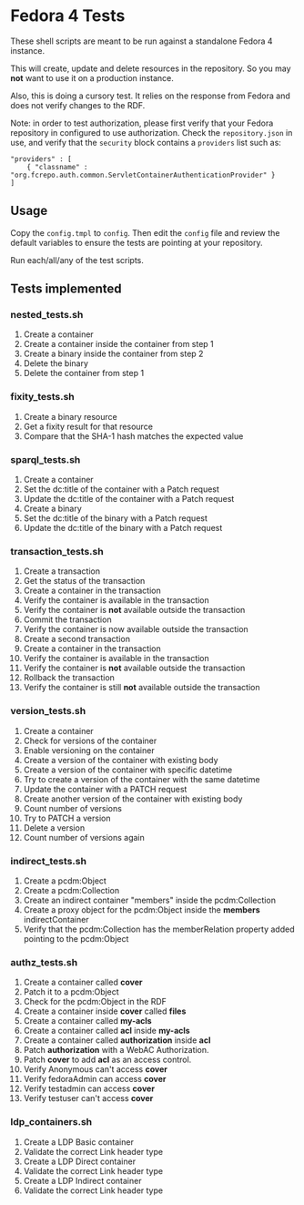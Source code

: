 # Fedora 4 Tests

These shell scripts are meant to be run against a standalone Fedora 4 instance. 

This will create, update and delete resources in the repository. So you may **not** want to use it on a production instance.

Also, this is doing a cursory test. It relies on the response from Fedora and does not verify changes to the RDF.

Note: in order to test authorization, please first verify that your Fedora repository in configured to use authorization.
Check the `repository.json` in use, and verify that the `security` block contains a `providers` list such as:

    "providers" : [
        { "classname" : "org.fcrepo.auth.common.ServletContainerAuthenticationProvider" }
    ]

## Usage

Copy the `config.tmpl` to `config`. Then edit the `config` file and review the default variables to ensure the tests are pointing at your repository. 

Run each/all/any of the test scripts.

## Tests implemented

### nested\_tests.sh
1. Create a container
2. Create a container inside the container from step 1
3. Create a binary inside the container from step 2
4. Delete the binary
5. Delete the container from step 1

### fixity\_tests.sh
1. Create a binary resource
2. Get a fixity result for that resource
3. Compare that the SHA-1 hash matches the expected value

### sparql\_tests.sh
1. Create a container
2. Set the dc:title of the container with a Patch request
3. Update the dc:title of the container with a Patch request
4. Create a binary
2. Set the dc:title of the binary with a Patch request
3. Update the dc:title of the binary with a Patch request

### transaction\_tests.sh
1. Create a transaction
2. Get the status of the transaction
3. Create a container in the transaction
4. Verify the container is available in the transaction
5. Verify the container is **not** available outside the transaction
6. Commit the transaction
7. Verify the container is now available outside the transaction
8. Create a second transaction
3. Create a container in the transaction
4. Verify the container is available in the transaction
5. Verify the container is **not** available outside the transaction
6. Rollback the transaction
7. Verify the container is still **not** available outside the transaction

### version\_tests.sh
1. Create a container
1. Check for versions of the container
1. Enable versioning on the container
1. Create a version of the container with existing body
1. Create a version of the container with specific datetime
1. Try to create a version of the container with the same datetime
1. Update the container with a PATCH request
1. Create another version of the container with existing body
1. Count number of versions
1. Try to PATCH a version
1. Delete a version
1. Count number of versions again

### indirect\_tests.sh
1. Create a pcdm:Object
2. Create a pcdm:Collection
3. Create an indirect container "members" inside the pcdm:Collection
4. Create a proxy object for the pcdm:Object inside the **members** indirectContainer
5. Verify that the pcdm:Collection has the memberRelation property added pointing to the pcdm:Object

### authz\_tests.sh
1. Create a container called **cover**
2. Patch it to a pcdm:Object
3. Check for the pcdm:Object in the RDF
4. Create a container inside **cover** called **files**
5. Create a container called **my-acls**
6. Create a container called **acl** inside **my-acls**
7. Create a container called **authorization** inside **acl**
8. Patch **authorization** with a WebAC Authorization.
9. Patch **cover** to add **acl** as an access control.
10. Verify Anonymous can't access **cover**
11. Verify fedoraAdmin can access **cover**
12. Verify testadmin can access **cover**
13. Verify testuser can't access **cover**

### ldp\_containers.sh
1. Create a LDP Basic container
1. Validate the correct Link header type
1. Create a LDP Direct container
1. Validate the correct Link header type
1. Create a LDP Indirect container
1. Validate the correct Link header type